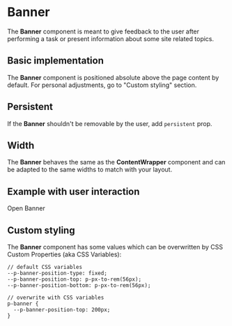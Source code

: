 # Banner
The **Banner** component is meant to give feedback to the user after performing a task or present information about some site related topics.

## Basic implementation
The **Banner** component is positioned absolute above the page content by default. For personal adjustments, go to "Custom styling" section.

<Playground :themeable="true">
  <template #configurator>
    <select v-model="state">
      <option disabled>Select a state</option>
      <option value="neutral">Neutral</option>
      <option value="warning">Warning</option>
      <option value="error">Error</option>
    </select>
  </template>
  <template v-slot={theme}>
    <p-banner :state="state" :theme="theme">
      <span slot="title">Some banner title</span>
      <span slot="description">Some banner description. You can also add inline <a href="#">links</a> to route to another page.</span>
    </p-banner>
  </template>
</Playground>

## Persistent
If the **Banner** shouldn't be removable by the user, add `persistent` prop.

<Playground :themeable="true">
  <template v-slot={theme}>
    <p-banner persistent="true" :theme="theme">
      <span slot="title">Some banner title</span>
      <span slot="description">Some banner description.</span>
    </p-banner>
  </template>
</Playground>

## Width
The **Banner** behaves the same as the **ContentWrapper** component and can be adapted to the same widths to match with your layout.

<Playground :themeable="true">
  <template #configurator>
    <select v-model="width">
      <option disabled>Select a width</option>
      <option value="basic">Basic</option>
      <option value="extended">Extended</option>
      <option value="fluid">Fluid</option>
    </select>
  </template>
  <template v-slot={theme}>
    <p-banner :width="width" :theme="theme">
      <span slot="title">Some banner title</span>
      <span slot="description">Some banner description.</span>
    </p-banner>
  </template>
</Playground>

## Example with user interaction
<Playground>
  <p-button v-on:click="openBanner">Open Banner</p-button>
</Playground>

## Custom styling
The **Banner** component has some values which can be overwritten by CSS Custom Properties (aka CSS Variables):

``` 
// default CSS variables
--p-banner-position-type: fixed;
--p-banner-position-top: p-px-to-rem(56px);
--p-banner-position-bottom: p-px-to-rem(56px);

// overwrite with CSS variables
p-banner {
  --p-banner-position-top: 200px;
}

``` 


<style lang="scss">
  .code p-banner {
    position: static !important;
  }
</style>

<script lang="ts">
  import Vue from 'vue';
  import Component from 'vue-class-component';
  
  @Component
  export default class PlaygroundBanner extends Vue {
    public state: string = 'neutral';
    public width: string = 'basic';
    
    openBanner = () => {
      const el = document.createElement('div');
      el.innerHTML = `
      <p-banner>
        <span slot="title">Some banner title</span>
        <span slot="description">Some banner description.</span>
      </p-banner>
      `;
      document.getElementById('app').append(el);
    };
  
    mounted(): void {
      const banners = document.querySelectorAll('p-banner');
      banners.forEach((el) => el.addEventListener("dismiss", () => console.log("dismissed")));
    }
  }
</script>
